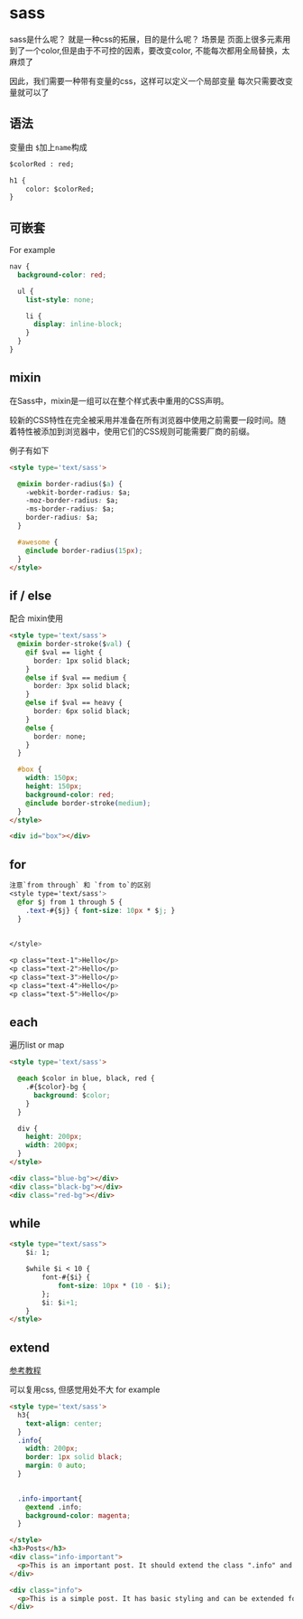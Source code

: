 # sass
sass是什么呢？ 就是一种css的拓展，目的是什么呢？
场景是 页面上很多元素用到了一个color,但是由于不可控的因素，要改变color, 不能每次都用全局替换，太麻烦了

因此，我们需要一种带有变量的css，这样可以定义一个局部变量
每次只需要改变量就可以了

## 语法
变量由 `$`加上`name`构成
```html
$colorRed : red;

h1 {
    color: $colorRed;
}
```

## 可嵌套
For example
```css
nav {
  background-color: red;

  ul {
    list-style: none;

    li {
      display: inline-block;
    }
  }
}
```

## mixin
在Sass中，mixin是一组可以在整个样式表中重用的CSS声明。

较新的CSS特性在完全被采用并准备在所有浏览器中使用之前需要一段时间。随着特性被添加到浏览器中，使用它们的CSS规则可能需要厂商的前缀。

例子有如下
```html
<style type='text/sass'>

  @mixin border-radius($a) {
    -webkit-border-radius: $a;
    -moz-border-radius: $a;
    -ms-border-radius: $a;
    border-radius: $a;
  } 

  #awesome {
    @include border-radius(15px);
  }
</style>
```

## if / else
配合 mixin使用
```html
<style type='text/sass'>
  @mixin border-stroke($val) {
    @if $val == light {
      border: 1px solid black;
    }
    @else if $val == medium {
      border: 3px solid black;
    }
    @else if $val == heavy {
      border: 6px solid black;
    }
    @else {
      border: none;
    }
  }

  #box {
    width: 150px;
    height: 150px;
    background-color: red;
    @include border-stroke(medium);
  }
</style>

<div id="box"></div>
```

## for
```css
注意`from through` 和 `from to`的区别
<style type='text/sass'>
  @for $j from 1 through 5 {
    .text-#{$j} { font-size: 10px * $j; }
  }
  
  
</style>

<p class="text-1">Hello</p>
<p class="text-2">Hello</p>
<p class="text-3">Hello</p>
<p class="text-4">Hello</p>
<p class="text-5">Hello</p>
```

## each
遍历list or map
```html
<style type='text/sass'>

  @each $color in blue, black, red {
    .#{$color}-bg {
      background: $color;
    } 
  }

  div {
    height: 200px;
    width: 200px;
  }
</style>

<div class="blue-bg"></div>
<div class="black-bg"></div>
<div class="red-bg"></div>
```

## while 
```html
<style type="text/sass">
    $i: 1;

    $while $i < 10 {
        font-#{$i} {
            font-size: 10px * (10 - $i);
        };
        $i: $i+1;
    }
</style>
```

## extend
[参考教程](https://www.freecodecamp.org/learn/front-end-libraries/sass/extend-one-set-of-css-styles-to-another-element)

可以复用css, 但感觉用处不大
for example
```html
<style type='text/sass'>
  h3{
    text-align: center;
  }
  .info{
    width: 200px;
    border: 1px solid black;
    margin: 0 auto;
  }

 
  .info-important{
    @extend .info;
    background-color: magenta;
  }

</style>
<h3>Posts</h3>
<div class="info-important">
  <p>This is an important post. It should extend the class ".info" and have its own CSS styles.</p>
</div>

<div class="info">
  <p>This is a simple post. It has basic styling and can be extended for other uses.</p>
</div>
```
